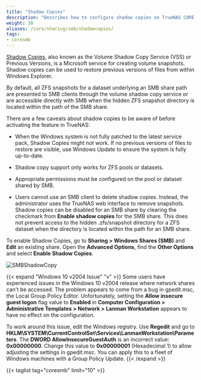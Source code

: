 ```yaml
---
title: "Shadow Copies"
description: "Describes how to configure shadow copies on TrueNAS CORE."
weight: 30
aliases: /core/sharing/smb/shadowcopies/
tags:
- coresmb
---
```


[Shadow Copies](https://docs.microsoft.com/en-us/windows-server/storage/file-server/volume-shadow-copy-service), also known as the Volume Shadow Copy Service (VSS) or Previous Versions, is a Microsoft service for creating volume snapshots.
Shadow copies can be used to restore previous versions of files from within Windows Explorer.

By default, all ZFS snapshots for a dataset underlying an SMB share path are presented to SMB clients through the volume shadow copy service or are accessible directly with SMB when the hidden ZFS snapshot directory is located within the path of the SMB share.

There are a few caveats about shadow copies to be aware of before activating the feature in TrueNAS:

* When the Windows system is not fully patched to the latest service pack, Shadow Copies might not work. 
  If no previous versions of files to restore are visible, use Windows Update to ensure the system is fully up-to-date.

* Shadow copy support only works for ZFS pools or datasets.

* Appropriate permissions must be configured on the pool or dataset shared by SMB.

* Users cannot use an SMB client to delete shadow copies. Instead, the administrator uses the TrueNAS web interface to remove snapshots. 
  Shadow copies can be disabled for an SMB share by clearing the checkmark from **Enable shadow copies** for the SMB share. 
  This does not prevent access to the hidden <file>.zfs/snapshot</file> directory for a ZFS dataset when the directory is located within the path for an SMB share.
  
To enable Shadow Copies, go to **Sharing > Windows Shares (SMB)** and **Edit** an existing share.
Open the **Advanced Options**, find the **Other Options** and select **Enable Shadow Copies**.

![SMBShadowCopy](/images/CORE/12.0/SharingSMBAddAdvanced.png "Enabling Shadow Copies")

{{< expand "Windows 10 v2004 Issue" "v" >}}
Some users have experienced issues in the Windows 10 v2004 release where network shares can't be accessed. The problem appears to come from a bug in <file>gpedit.msc</file>, the Local Group Policy Editor. Unfortunately, setting the **Allow insecure guest logon** flag value to **Enabled** in **Computer Configuration > Administrative Templates > Network > Lanman Workstation** appears to have no effect on the configuration.

To work around this issue, edit the Windows registry. Use **Regedit** and go to **HKLM\SYSTEM\CurrentControlSet\Services\LanmanWorkstation\Parameters**.
The **DWORD AllowInsecureGuestAuth** is an incorrect value: **0x00000000**. Change this value to **0x00000001** (Hexadecimal 1) to allow adjusting the settings in <file>gpedit.msc</file>.
You can apply this to a fleet of Windows machines with a Group Policy Update.
{{< /expand >}}

{{< taglist tag="coresmb" limit="10" >}}
